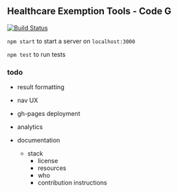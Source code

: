 

## Healthcare Exemption Tools - Code G
[![Build Status](https://travis-ci.org/btbright/code-g.svg?branch=master)](https://travis-ci.org/btbright/code-g)

`npm start` to start a server on `localhost:3000`

`npm test` to run tests


### todo

- result formatting
- nav UX
- gh-pages deployment
- analytics

- documentation
  - stack
	- license
	- resources
	- who
	- contribution instructions
